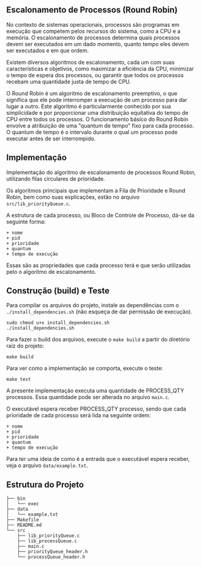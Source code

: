 ## Escalonamento de Processos (Round Robin)
No contexto de sistemas operacionais, processos são programas em execução que competem pelos recursos do sistema, como a CPU e a memória. O escalonamento de processos determina quais processos devem ser executados em um dado momento, quanto tempo eles devem ser executados e em que ordem.

Existem diversos algoritmos de escalonamento, cada um com suas características e objetivos, como maximizar a eficiência da CPU, minimizar o tempo de espera dos processos, ou garantir que todos os processos recebam uma quantidade justa de tempo de CPU.

O Round Robin é um algoritmo de escalonamento preemptivo, o que significa que ele pode interromper a execução de um processo para dar lugar a outro. Este algoritmo é particularmente conhecido por sua simplicidade e por proporcionar uma distribuição equitativa do tempo de CPU entre todos os processos. O funcionamento básico do Round Robin envolve a atribuição de uma "quantum de tempo" fixo para cada processo. O quantum de tempo é o intervalo durante o qual um processo pode executar antes de ser interrompido.

## Implementação

Implementação do algoritmo de escalonamento de processos Round Robin, utilizando filas circulares de prioridade.

Os algoritmos principais que implementam a Fila de Prioridade e Round Robin, bem como suas explicações, estão no arquivo `src/lib_priorityQueue.c`.

A estrutura de cada processo, ou Bloco de Controle de Processo, dá-se da seguinte forma:
```
+ nome
+ pid
+ prioridade
+ quantum
+ tempo de execução
```
Essas são as propriedades que cada processo terá e que serão utilizadas pelo o algoritmo de escalonamento.

## Construção (build) e Teste

Para compilar os arquivos do projeto, instale as dependências com o `./install_dependencies.sh` (não esqueça de dar permissão de execução).
```
sudo chmod u+x install_dependencies.sh
./install_dependencies.sh
```

Para fazer o build dos arquivos, execute o `make build` a partir do diretório raiz do projeto:
```
make build
```

Para ver como a implementação se comporta, execute o teste:
```
make test
```

A presente implementação executa uma quantidade de PROCESS_QTY processos. Essa quantidade pode ser alterada no arquivo `main.c`.

O executável espera receber PROCESS_QTY processo, sendo que cada prioridade de cada processo será lida na seguinte ordem:
```
+ nome
+ pid
+ prioridade
+ quantum
+ tempo de execução
```
Para ter uma ideia de como é a entrada que o executável espera receber, veja o arquivo `data/example.txt`.


## Estrutura do Projeto
```
├── bin
│   └── exec
├── data
│   └── example.txt
├── Makefile
├── README.md
└── src
    ├── lib_priorityQueue.c
    ├── lib_processQueue.c
    ├── main.c
    ├── priorityQueue_header.h
    └── processQueue_header.h
```